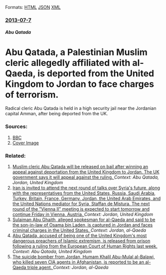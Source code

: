 
Formats: [HTML](/news/2013/07/7/abu-qatada-a-palestinian-muslim-cleric-allegedly-affiliated-with-al-qaeda-is-deported-from-the-united-kingdom-to-jordan-to-face-charges-of.html)  [JSON](/news/2013/07/7/abu-qatada-a-palestinian-muslim-cleric-allegedly-affiliated-with-al-qaeda-is-deported-from-the-united-kingdom-to-jordan-to-face-charges-of.json)  [XML](/news/2013/07/7/abu-qatada-a-palestinian-muslim-cleric-allegedly-affiliated-with-al-qaeda-is-deported-from-the-united-kingdom-to-jordan-to-face-charges-of.xml)  

### [2013-07-7](/news/2013/07/7/index.md)

##### Abu Qatada
# Abu Qatada, a Palestinian Muslim cleric allegedly affiliated with al-Qaeda, is deported from the United Kingdom to Jordan to face charges of terrorism. 

Radical cleric Abu Qatada is held in a high security jail near the Jordanian capital Amman, after being deported from the UK.


### Sources:

1. [BBC](http://www.bbc.co.uk/news/uk-23213740)
1. [Cover Image](http://ichef.bbci.co.uk/news/1024/media/images/68590000/jpg/_68590013_68590012.jpg)

### Related:

1. [Muslim cleric Abu Qatada will be released on bail after winning an appeal against deportation from the United Kingdom to Jordan. The UK government says it will appeal against the ruling. ](/news/2012/11/12/muslim-cleric-abu-qatada-will-be-released-on-bail-after-winning-an-appeal-against-deportation-from-the-united-kingdom-to-jordan-the-uk-gove.md) _Context: Abu Qatada, Jordan, United Kingdom_
2. [Iran is invited to attend the next round of talks over Syria's future, along with the representatives from the United States, Russia, Saudi Arabia, Turkey, Britain, France, Germany, Jordan, the United Arab Emirates, and the United Nations mediator for Syria, Staffan de Mistura. The next round of the "Vienna II" meeting is expected to start tomorrow and continue Friday in Vienna, Austria. ](/news/2015/10/27/iran-is-invited-to-attend-the-next-round-of-talks-over-syria-s-future-along-with-the-representatives-from-the-united-states-russia-saudi.md) _Context: Jordan, United Kingdom_
3. [Sulaiman Abu Ghaith, alleged spokesman for al-Qaeda and said to be the son-in-law of Osama bin Laden, is captured in Jordan and faces criminal charges in the United States. ](/news/2013/03/7/sulaiman-abu-ghaith-alleged-spokesman-for-al-qaeda-and-said-to-be-the-son-in-law-of-osama-bin-laden-is-captured-in-jordan-and-faces-crimin.md) _Context: Jordan, al-Qaeda_
4. [Abu Qatada, accused of being one of the United Kingdom's most dangerous preachers of Islamic extremism, is released from prison following a ruling from the European Court of Human Rights last week. ](/news/2012/02/13/abu-qatada-accused-of-being-one-of-the-united-kingdom-s-most-dangerous-preachers-of-islamic-extremism-is-released-from-prison-following-a.md) _Context: Abu Qatada, United Kingdom_
5. [The suicide bomber from Jordan, Humam Khalil Abu-Mulal al-Balawi, who killed seven CIA agents in Afghanistan, is reported to be an al-Qaeda triple agent. ](/news/2010/01/5/the-suicide-bomber-from-jordan-humam-khalil-abu-mulal-al-balawi-who-killed-seven-cia-agents-in-afghanistan-is-reported-to-be-an-al-qaeda.md) _Context: Jordan, al-Qaeda_
